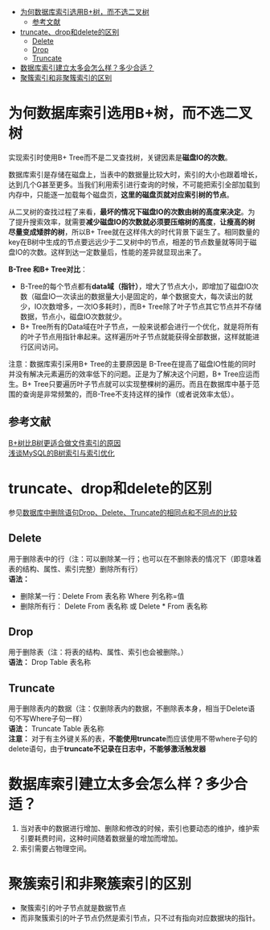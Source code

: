 * [为何数据库索引选用B+树，而不选二叉树](#为何数据库索引选用b+树而不选二叉树)
    * [参考文献](#参考文献)
* [truncate、drop和delete的区别](#truncatedrop和delete的区别)
    * [Delete](#delete)
    * [Drop](#drop)
    * [Truncate](#truncate)
* [数据库索引建立太多会怎么样？多少合适？](#数据库索引建立太多会怎么样多少合适)
* [聚簇索引和非聚簇索引的区别](#聚簇索引和非聚簇索引的区别)

# 为何数据库索引选用B+树，而不选二叉树
实现索引时使用B+ Tree而不是二叉查找树，关键因素是**磁盘IO的次数**。   

数据库索引是存储在磁盘上，当表中的数据量比较大时，索引的大小也跟着增长，达到几个G甚至更多。当我们利用索引进行查询的时候，不可能把索引全部加载到内存中，只能逐一加载每个磁盘页，**这里的磁盘页就对应索引树的节点**。   

从二叉树的查找过程了来看，**最坏的情况下磁盘IO的次数由树的高度来决定**。为了提升搜索效率，就需要**减少磁盘IO的次数就必须要压缩树的高度**，**让瘦高的树尽量变成矮胖的树**，所以B+ Tree就在这样伟大的时代背景下诞生了。相同数量的key在B树中生成的节点要远远少于二叉树中的节点，相差的节点数量就等同于磁盘IO的次数。这样到达一定数量后，性能的差异就显现出来了。

**B-Tree 和B+ Tree对比**：   
- B-Tree的每个节点都有**data域（指针）**，增大了节点大小，即增加了磁盘IO次数（磁盘IO一次读出的数据量大小是固定的，单个数据变大，每次读出的就少，IO次数增多，一次IO多耗时），而B+ Tree除了叶子节点其它节点并不存储数据，节点小，磁盘IO次数就少。
- B+ Tree所有的Data域在叶子节点，一般来说都会进行一个优化，就是将所有的叶子节点用指针串起来。这样遍历叶子节点就能获得全部数据，这样就能进行区间访问。

注意：数据库索引采用B+ Tree的主要原因是 B-Tree在提高了磁盘IO性能的同时并没有解决元素遍历的效率低下的问题。正是为了解决这个问题，B+ Tree应运而生。B+ Tree只要遍历叶子节点就可以实现整棵树的遍历。而且在数据库中基于范围的查询是非常频繁的，而B-Tree不支持这样的操作（或者说效率太低）。

## 参考文献
[B+树比B树更适合做文件索引的原因](https://blog.csdn.net/mine_song/article/details/63251546)   
[浅谈MySQL的B树索引与索引优化](https://juejin.im/post/5ab857675188255570060069) 

# truncate、drop和delete的区别
参见[数据库中删除语句Drop、Delete、Truncate的相同点和不同点的比较](https://blog.csdn.net/hanxuemin12345/article/details/7818662)
## Delete
用于删除表中的行（注：可以删除某一行；也可以在不删除表的情况下（即意味着表的结构、属性、索引完整）删除所有行）     
**语法：**
- 删除某一行：Delete From 表名称  Where 列名称=值
- 删除所有行： Delete From 表名称       或     Delete *  From  表名称

## Drop
用于删除表（注：将表的结构、属性、索引也会被删除。）    
**语法：** Drop  Table 表名称

## Truncate
用于删除表内的数据（注：仅删除表内的数据，不删除表本身，相当于Delete语句不写Where子句一样）    
**语法：** Truncate Table  表名称       
**注意：** 对于有主外键关系的表，**不能使用truncate**而应该使用不带where子句的delete语句，由于**truncate不记录在日志中，不能够激活触发器**

# 数据库索引建立太多会怎么样？多少合适？
1. 当对表中的数据进行增加、删除和修改的时候，索引也要动态的维护，维护索引要耗费时间，这种时间随着数据量的增加而增加。
2. 索引需要占物理空间。

# 聚簇索引和非聚簇索引的区别
- 聚簇索引的叶子节点就是数据节点
- 而非聚簇索引的叶子节点仍然是索引节点，只不过有指向对应数据块的指针。


